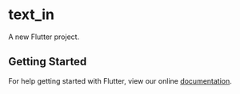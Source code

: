 # text_in

A new Flutter project.

## Getting Started

For help getting started with Flutter, view our online
[documentation](https://flutter.io/).
